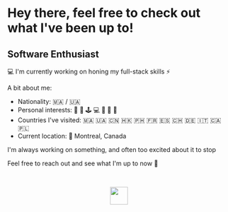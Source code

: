 # Hey there, feel free to check out what I've been up to!
## Software Enthusiast

💻 I'm currently working on honing my full-stack skills ⚡️

A bit about me:
* Nationality: :morocco: / :ukraine:	
* Personal interests: 🏐 💪 🕹️ 💻 🛫 🎹 🎨
* Countries I've visited: :morocco:	:ukraine: :cn: :hong_kong: :philippines: :fr: :es: :switzerland: :de: :it: :canada: :poland: 
* Current location: 📍 Montreal, Canada

I'm always working on something, and often too excited about it to stop

Feel free to reach out and see what I'm up to now 💬

<br>

<p align="center"> 
  <a href="https://www.linkedin.com/in/nabilyasser/">
    <img style="width:40px; height=40px;" src="https://cdn-icons-png.flaticon.com/512/174/174857.png"></img>
  </a>
</p>
